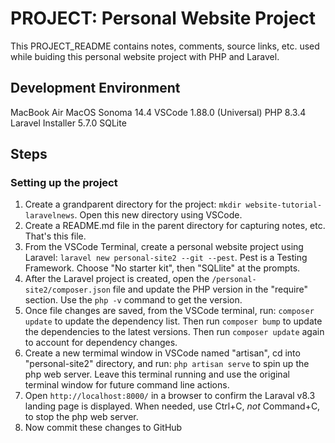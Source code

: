 # PROJECT: Personal Website Project 
This PROJECT_README contains notes, comments, source links, etc. used while buiding this personal website project with PHP and Laravel. 

## Development Environment
MacBook Air
MacOS Sonoma 14.4
VSCode 1.88.0 (Universal)
PHP 8.3.4
Laravel Installer 5.7.0
SQLite


## Steps
### Setting up the project
1. Create a grandparent directory for the project: `mkdir website-tutorial-laravelnews`. Open this new directory using VSCode.
2. Create a README.md file in the parent directory for capturing notes, etc. That's this file.    
3. From the VSCode Terminal, create a personal website project using Laravel: `laravel new personal-site2 --git --pest`. Pest is a Testing Framework. Choose "No starter kit", then "SQLlite" at the prompts.
4. After the Laravel project is created, open the `/personal-site2/composer.json` file and update the PHP version in the "require" section. Use the `php -v` command to get the version. 
5. Once file changes are saved, from the VSCode terminal, run: `composer update` to update the dependency list. Then run `composer bump` to update the dependencies to the latest versions. Then run `composer update` again to account for dependency changes.
5. Create a new termimal window in VSCode named "artisan", cd into "personal-site2" directory, and run: `php artisan serve` to spin up the php web server. Leave this terminal running and use the original terminal window for future command line actions. 
6. Open `http://localhost:8000/` in a browser to confirm the Laraval v8.3 landing page is displayed. When needed, use Ctrl+C, _not_ Command+C, to stop the php web server.
7. Now commit these changes to GitHub 




